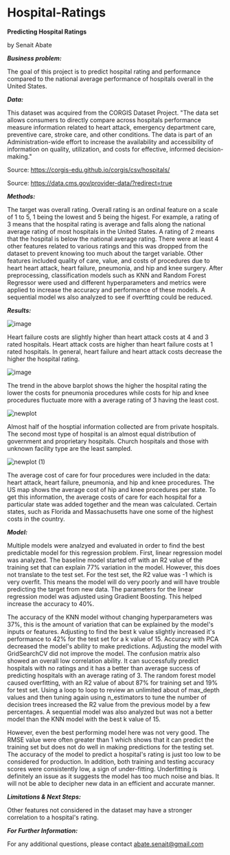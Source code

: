# Hospital-Ratings

**Predicting Hospital Ratings**

by Senait Abate



***Business problem:***

The goal of this project is to predict hospital rating and performance compared to the national average performance of hospitals overall in the United States. 


***Data:***

This dataset was acquired from the CORGIS Dataset Project. "The data set allows consumers to directly compare across hospitals performance measure information related to heart attack, emergency department care, preventive care, stroke care, and other conditions. The data is part of an Administration-wide effort to increase the availability and accessibility of information on quality, utilization, and costs for effective, informed decision-making."

Source: https://corgis-edu.github.io/corgis/csv/hospitals/ 

Source: https://data.cms.gov/provider-data/?redirect=true 


***Methods:***

The target was overall rating. Overall rating is an ordinal feature on a scale of 1 to 5, 1 being the lowest and 5 being the higest. For example, a rating of 3 means that the hospital rating is average and falls along the national average rating of most hospitals in the United States. A rating of 2 means that the hospital is below the national average rating. There were at least 4 other features related to various ratings and this was dropped from the dataset to prevent knowing too much about the target variable. Other features included quality of care, value, and costs of procedures due to heart heart attack, heart failure, pneumonia, and hip and knee surgery. After preprocessing, classification models such as KNN and Random Forest Regressor were used and different hyperparameters and metrics were applied to increase the accuracy and performance of these models. A sequential model ws also analyzed to see if overftting could be reduced.


***Results:***


![image](https://user-images.githubusercontent.com/105686944/184013289-6752a7c5-4b35-4cc0-9c9f-b4ffe0b5097f.png)

Heart failure costs are slightly higher than heart attack costs at 4 and 3 rated hospitals. Heart attack costs are higher than heart failure costs at 1 rated hospitals. In general, heart failure and heart attack costs decrease the higher the hospital rating. 


![image](https://user-images.githubusercontent.com/105686944/184013427-d3bec044-8406-42fd-a50a-d2b317375e46.png)

The trend in the above barplot shows the higher the hospital rating the lower the costs for pneumonia procedures while costs for hip and knee procedures fluctuate more with a average rating of 3 having the least cost.


![newplot](https://user-images.githubusercontent.com/105686944/183522280-48847910-220b-44a7-800c-2d392efd2bf9.png)


Almost half of the hosptial information collected are from private hospitals. The second most type of hospital is an almost equal distribution of government and proprietary hospitals. Church hospitals and those with unknown facility type are the least sampled.   


![newplot (1)](https://user-images.githubusercontent.com/105686944/183523089-9b1a42fa-9d71-4430-a0d9-e7cd58483735.png)

The average cost of care for four procedures were included in the data: heart attack, heart failure, pneumonia, and hip and knee procedures. The US map shows the average cost of hip and knee procedures per state. To get this information, the average costs of care for each hospital for a particular state was added together and the mean was calculated. Certain states, such as Florida and Massachusetts have one some of the highest costs in the country.


***Model:***

Multiple models were analzyed and evaluated in order to find the best predictable model for this regression problem. First, linear regression model was analyzed. The baseline model started off with an R2 value of the training set that can explain 77% variation in the model. However, this does not translate to the test set. For the test set, the R2 value was -1 which is very overfit. This means the model will do very poorly and will have trouble predicting the target from new data. The parameters for the linear regression model was adjusted using Gradient Boosting. This helped increase the accuracy to 40%.

The accuracy of the KNN model without changing hyperparameters was 37%, this is the amount of variation that can be explained by the model's inputs or features. Adjusting to find the best k value slightly increased it's performance to 42% for the test set for a k value of 15. Accuracy with PCA decreased the model's ability to make predictions. Adjusting the model with GridSearchCV did not improve the model. The confusion matrix also showed an overall low correlation ability. It can successfully predict hospitals with no ratings and it has a better than average success of predicting hospitals with an average rating of 3. The random forest model caused overfitting, with an R2 value of about 87% for training set and 19% for test set. Using a loop to loop to review an unlimited about of max_depth values and then tuning again using n_estimators to tune the number of decision trees increased the R2 value from the previous model by a few percentages. A sequential model was also analyzed but was not a better model than the KNN model with the best k value of 15.

However, even the best performing model here was not very good. The RMSE value were often greater than 1 which shows that it can predict the training set but does not do well in making predictions for the testing set. The accuracy of the model to predict a hospital's rating is just too low to be considered for production. In addition, both training and testing accuracy scores were consistently low, a sign of under-fitting. Underfitting is definitely an issue as it suggests the model has too much noise and bias. It will not be able to decipher new data in an efficient and accurate manner.


***Limitations & Next Steps:***

Other features not considered in the dataset may have a stronger correlation to a hospital's rating. 



***For Further Information:***

For any additional questions, please contact abate.senait@gmail.com
